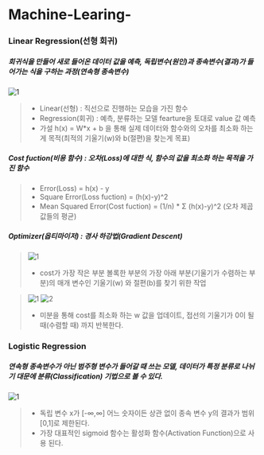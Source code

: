 # Machine-Learing-


### Linear Regression(선형 회귀) 
##### 회귀식을 만들어 새로 들어온 데이터 값을 예측, 독립변수(원인)과 종속변수(결과)가 들어가는 식을 구하는 과정(연속형 종속변수)

![1](https://user-images.githubusercontent.com/64317686/114910809-4b726c00-9e59-11eb-95b2-bd8d7eb9e78a.JPG)

> - Linear(선형) : 직선으로 진행하는 모습을 가진 함수
> - Regression(회귀) : 예측, 분류하는 모델 fearture을 토대로 value 값 예측
> - 가설 h(x) = W*x + b  을 통해 실제 데이터와 함수와의 오차를 최소화 하는게 목적(최적의 기울기(w)와 b(절편)을 찾는게 목표)

##### Cost fuction(비용 함수) : 오차(Loss)에 대한 식, 함수의 값을 최소화 하는 목적을 가진 함수
> - Error(Loss) = h(x) - y
> - Square Error(Loss fuction) = (h(x)-y)^2
> - Mean Squared Error(Cost fuction) = (1/n) * Σ (h(x)-y)^2 (오차 제곱값들의 평균)
 
 
 ##### Optimizer(옵티마이저) : 경사 하강법(Gradient Descent)
 > ![1](https://user-images.githubusercontent.com/64317686/114913475-30edc200-9e5c-11eb-80f8-53cd6ef3013d.JPG)
 > - cost가 가장 작은 부분 볼록한 부분의 가장 아래 부분(기울기가 수렴하는 부분)의 매개 변수인 기울기(w) 와 절편(b)를 찾기 위한 작업
 
 >  ![1](https://user-images.githubusercontent.com/64317686/114914038-d3a64080-9e5c-11eb-8a5a-4e8ce280e6ca.JPG)
 >  ![2](https://user-images.githubusercontent.com/64317686/114914162-f33d6900-9e5c-11eb-8377-574614f9551a.JPG)
 > <br>
 > - 미분을 통해 cost를 최소화 하는 w 값을 업데이트, 접선의 기울기가 0이 될때(수렴할 때) 까지 반복한다.
 


### Logistic Regression
##### 연속형 종속변수가 아닌 범주형 변수가 들어갈 때 쓰는 모델, 데이터가 특정 분류로 나뉘기 대문에 분류(Classification) 기법으로 볼 수 있다.

![1](https://user-images.githubusercontent.com/64317686/115115039-33235e00-9fcd-11eb-8963-ba163195a240.JPG)
> - 독립 변수 x가 [-∞,∞] 어느 숫자이든 상관 없이 종속 변수 y의 결과가 범위[0,1]로 제한된다. <br>
> - 가장 대표적인 sigmoid 함수는 활성화 함수(Activation Function)으로 사용 된다.

